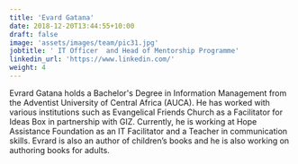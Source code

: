 ```yaml
---
title: 'Evard Gatana'
date: 2018-12-20T13:44:55+10:00
draft: false
image: 'assets/images/team/pic31.jpg'
jobtitle: ' IT Officer  and Head of Mentorship Programme'
linkedin_url: 'https://www.linkedin.com/'
weight: 4
---
```


Evrard Gatana holds a Bachelor's Degree in Information Management from the Adventist University of Central Africa (AUCA). He has worked with various institutions such as Evangelical Friends Church as a Facilitator for Ideas Box in partnership with GIZ. Currently, he is working at Hope Assistance Foundation as an IT Facilitator and a Teacher in communication skills. Evrard is also an author of children’s books  and he is also working on authoring books for adults. 